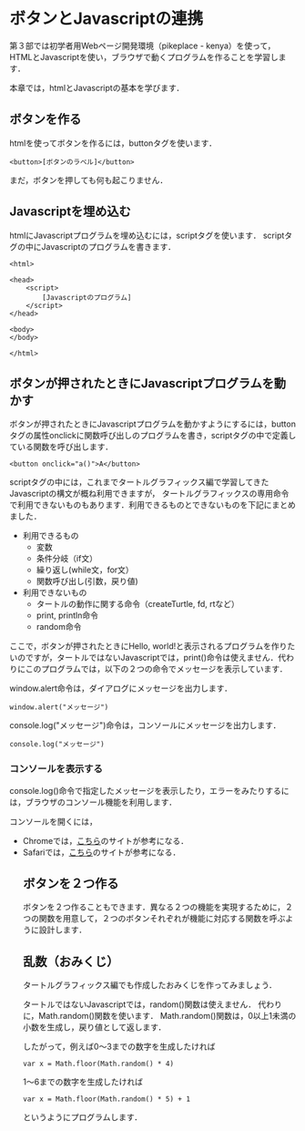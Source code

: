 # ボタンとJavascriptの連携

第３部では初学者用Webページ開発環境（pikeplace - kenya）を使って，HTMLとJavascriptを使い，ブラウザで動くプログラムを作ることを学習します．

本章では，htmlとJavascriptの基本を学びます．

## ボタンを作る

htmlを使ってボタンを作るには，buttonタグを使います．
```
<button>[ボタンのラベル]</button>
```

<div code src='1-1'></div>

まだ，ボタンを押しても何も起こりません．

## Javascriptを埋め込む

htmlにJavascriptプログラムを埋め込むには，scriptタグを使います．
scriptタグの中にJavascriptのプログラムを書きます．

```
<html>

<head>
    <script>
        [Javascriptのプログラム]
    </script>
</head>

<body>
</body>

</html>
```

## ボタンが押されたときにJavascriptプログラムを動かす

ボタンが押されたときにJavascriptプログラムを動かすようにするには，buttonタグの属性onclickに関数呼び出しのプログラムを書き，scriptタグの中で定義している関数を呼び出します．
```
<button onclick="a()">A</button>
```

scriptタグの中には，これまでタートルグラフィックス編で学習してきたJavascriptの構文が概ね利用できますが，
タートルグラフィックスの専用命令で利用できないものもあります．利用できるものとできないものを下記にまとめました．

- 利用できるもの
    * 変数
    * 条件分岐（if文）
    * 繰り返し(while文，for文）
    * 関数呼び出し(引数，戻り値)
- 利用できないもの
    * タートルの動作に関する命令（createTurtle, fd, rtなど）
    * print, println命令
    * random命令

ここで，ボタンが押されたときにHello, world!と表示されるプログラムを作りたいのですが，タートルではないJavascriptでは，print()命令は使えません．代わりにこのプログラムでは，以下の２つの命令でメッセージを表示しています．

window.alert命令は，ダイアログにメッセージを出力します．
```
window.alert("メッセージ")
```

console.log("メッセージ")命令は，コンソールにメッセージを出力します．
```
console.log("メッセージ")
```

<div code src='1-3'></div>

### コンソールを表示する

console.log()命令で指定したメッセージを表示したり，エラーをみたりするには，ブラウザのコンソール機能を利用します．

コンソールを開くには，
<ul>
 <li>Chromeでは，<a href="https://www.javadrive.jp/javascript/console/index1.html">こちら</a>のサイトが参考になる．</li>
 <li>Safariでは，<a href="https://www.84kure.com/blog/2014/12/19/safari-javascript%E3%82%B3%E3%83%B3%E3%82%BD%E3%83%BC%E3%83%AB%E3%82%92%E8%A1%A8%E7%A4%BA%E3%81%99%E3%82%8B%E3%81%AB%E3%81%AF/">こちら</a>のサイトが参考になる．</li>

## ボタンを２つ作る

ボタンを２つ作ることもできます．異なる２つの機能を実現するために，２つの関数を用意して，２つのボタンそれぞれが機能に対応する関数を呼ぶように設計します．

<div code src='1-4'></div>

## 乱数（おみくじ）

タートルグラフィックス編でも作成したおみくじを作ってみましょう．

タートルではないJavascriptでは，random()関数は使えません．
代わりに，Math.random()関数を使います．
Math.random()関数は，0以上1未満の小数を生成し，戻り値として返します．

したがって，例えば0〜3までの数字を生成したければ
```
var x = Math.floor(Math.random() * 4)
```
1〜6までの数字を生成したければ
```
var x = Math.floor(Math.random() * 5) + 1
```
というようにプログラムします．

<div code src='1-5'></div>


